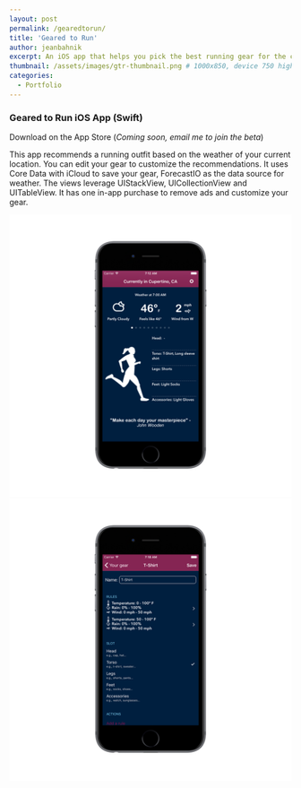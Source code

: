 ```yaml
---
layout: post
permalink: /gearedtorun/
title: 'Geared to Run'
author: jeanbahnik
excerpt: An iOS app that helps you pick the best running gear for the current weather
thumbnail: /assets/images/gtr-thumbnail.png # 1000x850, device 750 high
categories:
  - Portfolio
---
```

<div class="spacer half"></div>

### Geared to Run iOS App (Swift)

Download on the App Store (_Coming soon, email me to join the beta_)

This app recommends a running outfit based on the weather of your current location. You can edit your gear to customize the recommendations. It uses Core Data with iCloud to save your gear, ForecastIO as the data source for weather. The views leverage UIStackView, UICollectionView and UITableView. It has one in-app purchase to remove ads and customize your gear.

![Application screenshot][image4]
![Application screenshot][image5]

<!-- Links -->
<!-- This is Trunk Club, needs to be updated -->
[link4]:			https://itunes.apple.com/us/app/geared-to-run/id1075193930?mt=8

<!-- Images -->
[image4]: 			/assets/images/gtr1.png
[image5]: 			/assets/images/gtr2.png
